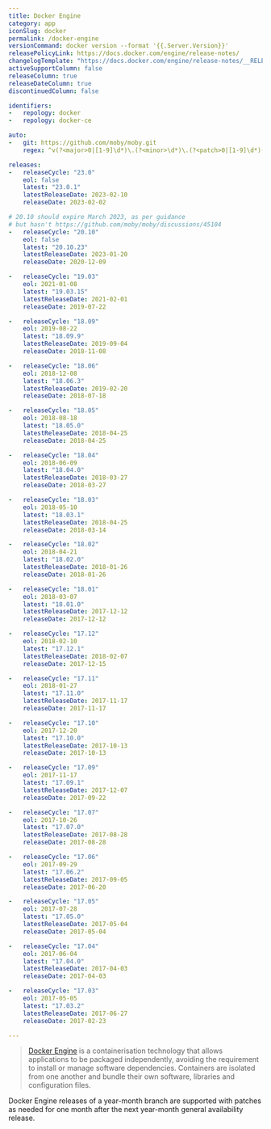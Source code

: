 ```yaml
---
title: Docker Engine
category: app
iconSlug: docker
permalink: /docker-engine
versionCommand: docker version --format '{{.Server.Version}}'
releasePolicyLink: https://docs.docker.com/engine/release-notes/
changelogTemplate: "https://docs.docker.com/engine/release-notes/__RELEASE_CYCLE__/"
activeSupportColumn: false
releaseColumn: true
releaseDateColumn: true
discontinuedColumn: false

identifiers:
-   repology: docker
-   repology: docker-ce

auto:
-   git: https://github.com/moby/moby.git
    regex: ^v(?<major>0|[1-9]\d*)\.(?<minor>\d*)\.(?<patch>0|[1-9]\d*)(-ce)?$

releases:
-   releaseCycle: "23.0"
    eol: false
    latest: "23.0.1"
    latestReleaseDate: 2023-02-10
    releaseDate: 2023-02-02

# 20.10 should expire March 2023, as per guidance
# but hasn't https://github.com/moby/moby/discussions/45104
-   releaseCycle: "20.10"
    eol: false
    latest: "20.10.23"
    latestReleaseDate: 2023-01-20
    releaseDate: 2020-12-09

-   releaseCycle: "19.03"
    eol: 2021-01-08
    latest: "19.03.15"
    latestReleaseDate: 2021-02-01
    releaseDate: 2019-07-22

-   releaseCycle: "18.09"
    eol: 2019-08-22
    latest: "18.09.9"
    latestReleaseDate: 2019-09-04
    releaseDate: 2018-11-08

-   releaseCycle: "18.06"
    eol: 2018-12-08
    latest: "18.06.3"
    latestReleaseDate: 2019-02-20
    releaseDate: 2018-07-18

-   releaseCycle: "18.05"
    eol: 2018-08-18
    latest: "18.05.0"
    latestReleaseDate: 2018-04-25
    releaseDate: 2018-04-25

-   releaseCycle: "18.04"
    eol: 2018-06-09
    latest: "18.04.0"
    latestReleaseDate: 2018-03-27
    releaseDate: 2018-03-27

-   releaseCycle: "18.03"
    eol: 2018-05-10
    latest: "18.03.1"
    latestReleaseDate: 2018-04-25
    releaseDate: 2018-03-14

-   releaseCycle: "18.02"
    eol: 2018-04-21
    latest: "18.02.0"
    latestReleaseDate: 2018-01-26
    releaseDate: 2018-01-26

-   releaseCycle: "18.01"
    eol: 2018-03-07
    latest: "18.01.0"
    latestReleaseDate: 2017-12-12
    releaseDate: 2017-12-12

-   releaseCycle: "17.12"
    eol: 2018-02-10
    latest: "17.12.1"
    latestReleaseDate: 2018-02-07
    releaseDate: 2017-12-15

-   releaseCycle: "17.11"
    eol: 2018-01-27
    latest: "17.11.0"
    latestReleaseDate: 2017-11-17
    releaseDate: 2017-11-17

-   releaseCycle: "17.10"
    eol: 2017-12-20
    latest: "17.10.0"
    latestReleaseDate: 2017-10-13
    releaseDate: 2017-10-13

-   releaseCycle: "17.09"
    eol: 2017-11-17
    latest: "17.09.1"
    latestReleaseDate: 2017-12-07
    releaseDate: 2017-09-22

-   releaseCycle: "17.07"
    eol: 2017-10-26
    latest: "17.07.0"
    latestReleaseDate: 2017-08-28
    releaseDate: 2017-08-28

-   releaseCycle: "17.06"
    eol: 2017-09-29
    latest: "17.06.2"
    latestReleaseDate: 2017-09-05
    releaseDate: 2017-06-20

-   releaseCycle: "17.05"
    eol: 2017-07-28
    latest: "17.05.0"
    latestReleaseDate: 2017-05-04
    releaseDate: 2017-05-04

-   releaseCycle: "17.04"
    eol: 2017-06-04
    latest: "17.04.0"
    latestReleaseDate: 2017-04-03
    releaseDate: 2017-04-03

-   releaseCycle: "17.03"
    eol: 2017-05-05
    latest: "17.03.2"
    latestReleaseDate: 2017-06-27
    releaseDate: 2017-02-23

---
```


> [Docker Engine](https://www.docker.com/) is a containerisation technology that allows applications
> to be packaged independently, avoiding the requirement to install or manage software dependencies.
> Containers are isolated from one another and bundle their own software, libraries and
> configuration files.

Docker Engine releases of a year-month branch are supported with patches as needed for one month
after the next year-month general availability release.
